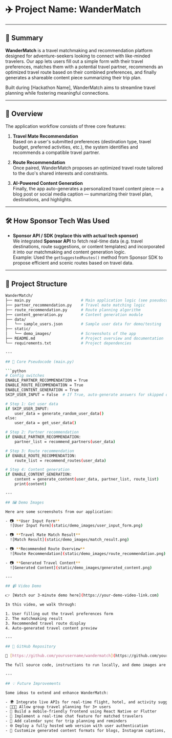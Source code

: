 # ✈️ Project Name: **WanderMatch**

---

## 📌 Summary

**WanderMatch** is a travel matchmaking and recommendation platform designed for adventure-seekers looking to connect with like-minded travelers. Our app lets users fill out a simple form with their travel preferences, matches them with a potential travel partner, recommends an optimized travel route based on their combined preferences, and finally generates a shareable content piece summarizing their trip plan.

Built during [Hackathon Name], WanderMatch aims to streamline travel planning while fostering meaningful connections.

---

## 📖 Overview

The application workflow consists of three core features:

1. **Travel Mate Recommendation**  
   Based on a user's submitted preferences (destination type, travel budget, preferred activities, etc.), the system identifies and recommends a compatible travel partner.

2. **Route Recommendation**  
   Once paired, WanderMatch proposes an optimized travel route tailored to the duo's shared interests and constraints.

3. **AI-Powered Content Generation**  
   Finally, the app auto-generates a personalized travel content piece — a blog post or social media caption — summarizing their travel plan, destinations, and highlights.

---

## 🛠️ How Sponsor Tech Was Used

- **Sponsor API / SDK (replace this with actual tech sponsor)**  
  We integrated **Sponsor API** to fetch real-time data (e.g. travel destinations, route suggestions, or content templates) and incorporated it into our matchmaking and content generation logic.  
  Example: Used the `getSuggestedRoutes()` method from Sponsor SDK to propose efficient and scenic routes based on travel data.

---

## 📂 Project Structure

```bash
WanderMatch/
├── main.py                      # Main application logic (see pseudocode below)
├── partner_recommendation.py    # Travel mate matching logic
├── route_recommendation.py      # Route planning algorithm
├── content_generation.py        # Content generation module
├── data/
│   └── sample_users.json        # Sample user data for demo/testing
├── static/
│   └── demo_images/             # Screenshots of the app
├── README.md                    # Project overview and documentation
└── requirements.txt             # Project dependencies

---

## 📝 Core Pseudocode (main.py)

```python
# Config switches
ENABLE_PARTNER_RECOMMENDATION = True
ENABLE_ROUTE_RECOMMENDATION = True
ENABLE_CONTENT_GENERATION = True
SKIP_USER_INPUT = False  # If True, auto-generate answers for skipped questions

# Step 1: Get user data
if SKIP_USER_INPUT:
    user_data = generate_random_user_data()
else:
    user_data = get_user_data()

# Step 2: Partner recommendation
if ENABLE_PARTNER_RECOMMENDATION:
    partner_list = recommend_partners(user_data)

# Step 3: Route recommendation
if ENABLE_ROUTE_RECOMMENDATION:
    route_list = recommend_routes(user_data)

# Step 4: Content generation
if ENABLE_CONTENT_GENERATION:
    content = generate_content(user_data, partner_list, route_list)
    print(content)

---

## 🖼️ Demo Images

Here are some screenshots from our application:

- 📷 **User Input Form**  
  ![User Input Form](static/demo_images/user_input_form.png)

- 📷 **Travel Mate Match Result**  
  ![Match Result](static/demo_images/match_result.png)

- 📷 **Recommended Route Overview**  
  ![Route Recommendation](static/demo_images/route_recommendation.png)

- 📷 **Generated Travel Content**  
  ![Generated Content](static/demo_images/generated_content.png)

---

## 📹 Video Demo

👉 [Watch our 3-minute demo here](https://your-demo-video-link.com)

In this video, we walk through:

1. User filling out the travel preferences form
2. The matchmaking result
3. Recommended travel route display
4. Auto-generated travel content preview

---

## 📌 GitHub Repository

🔗 [https://github.com/yourusername/wandermatch](https://github.com/yourusername/wandermatch)

The full source code, instructions to run locally, and demo images are available in this repository.

---

## 💡 Future Improvements

Some ideas to extend and enhance WanderMatch:

- 🌍 Integrate live APIs for real-time flight, hotel, and activity suggestions
- 🧑‍🤝‍🧑 Allow group travel planning for 3+ users
- 📱 Build a mobile-friendly frontend using React Native or Flutter
- 💬 Implement a real-time chat feature for matched travelers
- 📅 Add calendar sync for trip planning and reminders
- 🌐 Deploy a fully hosted web version with user authentication
- 🎨 Customize generated content formats for blogs, Instagram captions, or travel itineraries
